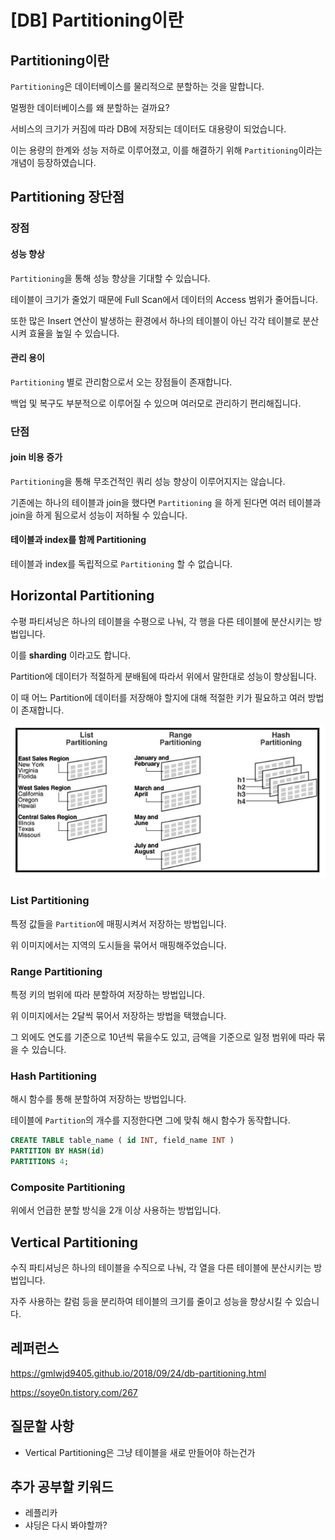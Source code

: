 # [DB] Partitioning이란

## Partitioning이란

`Partitioning`은 데이터베이스를 물리적으로  분할하는 것을 말합니다.

멀쩡한 데이터베이스를 왜 분할하는 걸까요?

서비스의 크기가 커짐에 따라 DB에 저장되는 데이터도 대용량이 되었습니다.

이는 용량의 한계와 성능 저하로 이루어졌고, 이를 해결하기 위해 `Partitioning`이라는 개념이 등장하였습니다.



 

## Partitioning 장단점

### 장점

#### 성능 향상

`Partitioning`을 통해 성능 향상을 기대할 수 있습니다.

테이블이 크기가 줄었기 때문에 Full Scan에서 데이터의 Access 범위가 줄어듭니다.

또한 많은 Insert 연산이 발생하는 환경에서 하나의 테이블이 아닌 각각 테이블로 분산시켜 효율을 높일 수 있습니다.



#### 관리 용이 

`Partitioning` 별로 관리함으로서 오는 장점들이 존재합니다.

백업 및 복구도 부분적으로 이루어질 수 있으며 여러모로 관리하기 편리해집니다.



### 단점

#### join 비용 증가

`Partitioning`을 통해 무조건적인 쿼리 성능 향상이 이루어지지는 않습니다.

기존에는 하나의 테이블과 join을 했다면 `Partitioning` 을 하게 된다면 여러 테이블과 join을 하게 됨으로서 성능이 저하될 수 있습니다.



#### 테이블과 index를 함께 Partitioning

테이블과 index를 독립적으로 `Partitioning` 할 수 없습니다.





## Horizontal Partitioning

수평 파티셔닝은 하나의 테이블을 수평으로 나눠, 각 행을 다른 테이블에 분산시키는 방법입니다.

이를 **sharding** 이라고도 합니다.

Partition에 데이터가 적절하게 분배됨에 따라서 위에서 말한대로 성능이 향상됩니다.

이 때 어느 Partition에 데이터를 저장해야 할지에 대해 적절한 키가 필요하고 여러 방법이 존재합니다.

![image-20210618112222433](../images/DB/05_partitioning_alg.png)



### List Partitioning

특정 값들을 `Partition`에 매핑시켜서 저장하는 방법입니다.

위 이미지에서는 지역의 도시들을 묶어서 매핑해주었습니다.



### Range Partitioning

특정 키의 범위에 따라 분할하여 저장하는 방법입니다.

위 이미지에서는 2달씩 묶어서 저장하는 방법을 택했습니다.

그 외에도 연도를 기준으로 10년씩 묶을수도 있고, 금액을 기준으로 일정 범위에 따라 묶을 수 있습니다.



### Hash Partitioning

해시 함수를 통해 분할하여 저장하는 방법입니다.

테이블에  `Partition`의 개수를 지정한다면 그에 맞춰 해시 함수가 동작합니다.

```sql
CREATE TABLE table_name ( id INT, field_name INT ) 
PARTITION BY HASH(id)
PARTITIONS 4;
```



### Composite Partitioning

위에서 언급한 분할 방식을 2개 이상 사용하는 방법입니다.





## Vertical Partitioning

수직 파티셔닝은 하나의 테이블을 수직으로 나눠, 각 열을 다른 테이블에 분산시키는 방법입니다.

자주 사용하는 칼럼 등을 분리하여 테이블의 크기를 줄이고 성능을 향상시킬 수 있습니다.









## 레퍼런스

https://gmlwjd9405.github.io/2018/09/24/db-partitioning.html

https://soye0n.tistory.com/267

## 질문할 사항

* Vertical Partitioning은 그냥 테이블을 새로 만들어야 하는건가

## 추가 공부할 키워드

* 레플리카
* 샤딩은 다시 봐야할까?